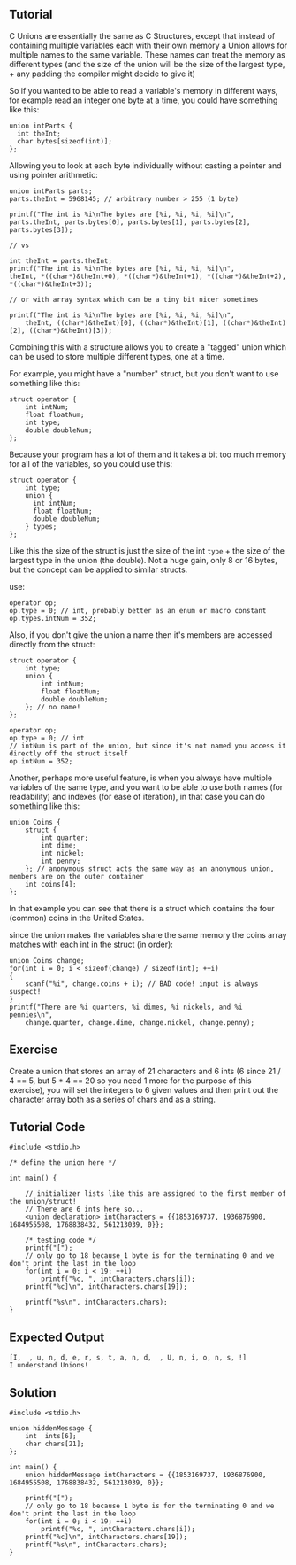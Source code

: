 Tutorial
--------

C Unions are essentially the same as C Structures, except that instead of containing multiple variables each with their own memory a Union allows for multiple names to the same variable. These names can treat the memory as different types (and the size of the union will be the size of the largest type, + any padding the compiler might decide to give it)

So if you wanted to be able to read a variable's memory in different ways, for example read an integer one byte at a time, you could have something like this:

    union intParts {
      int theInt;
      char bytes[sizeof(int)];
    };

Allowing you to look at each byte individually without casting a pointer and using pointer arithmetic:

    union intParts parts;
    parts.theInt = 5968145; // arbitrary number > 255 (1 byte)
  
    printf("The int is %i\nThe bytes are [%i, %i, %i, %i]\n",
    parts.theInt, parts.bytes[0], parts.bytes[1], parts.bytes[2], parts.bytes[3]);
    
    // vs
    
    int theInt = parts.theInt;
    printf("The int is %i\nThe bytes are [%i, %i, %i, %i]\n",
    theInt, *((char*)&theInt+0), *((char*)&theInt+1), *((char*)&theInt+2), *((char*)&theInt+3));
  
    // or with array syntax which can be a tiny bit nicer sometimes
  
    printf("The int is %i\nThe bytes are [%i, %i, %i, %i]\n",
        theInt, ((char*)&theInt)[0], ((char*)&theInt)[1], ((char*)&theInt)[2], ((char*)&theInt)[3]);

Combining this with a structure allows you to create a "tagged" union which can be used to store multiple different types, one at a time.

For example, you might have a "number" struct, but you don't want to use something like this:

    struct operator {
        int intNum;
        float floatNum;
        int type;
        double doubleNum;
    };

Because your program has a lot of them and it takes a bit too much memory for all of the variables, so you could use this:

    struct operator {
        int type;
        union {
          int intNum;
          float floatNum;
          double doubleNum;
        } types;
    };

Like this the size of the struct is just the size of the int `type` + the size of the largest type in the union (the double). Not a huge gain, only 8 or 16 bytes, but the concept can be applied to similar structs.

use:

    operator op;
    op.type = 0; // int, probably better as an enum or macro constant
    op.types.intNum = 352;
  
Also, if you don't give the union a name then it's members are accessed directly from the struct:

    struct operator {
        int type;
        union {
            int intNum;
            float floatNum;
            double doubleNum;
        }; // no name!
    };
  
    operator op;
    op.type = 0; // int
    // intNum is part of the union, but since it's not named you access it directly off the struct itself
    op.intNum = 352;

Another, perhaps more useful feature, is when you always have multiple variables of the same type, and you want to be able to use both names (for readability) and indexes (for ease of iteration), in that case you can do something like this:

    union Coins {
        struct {
            int quarter;
            int dime;
            int nickel;
            int penny;
        }; // anonymous struct acts the same way as an anonymous union, members are on the outer container
        int coins[4];
    };

In that example you can see that there is a struct which contains the four (common) coins in the United States.

since the union makes the variables share the same memory the coins array matches with each int in the struct (in order):

    union Coins change;
    for(int i = 0; i < sizeof(change) / sizeof(int); ++i)
    {
        scanf("%i", change.coins + i); // BAD code! input is always suspect!
    }
    printf("There are %i quarters, %i dimes, %i nickels, and %i pennies\n",
        change.quarter, change.dime, change.nickel, change.penny);


Exercise
--------

Create a union that stores an array of 21 characters and 6 ints (6 since 21 / 4 == 5, but 5 * 4 == 20 so you need 1 more for the purpose of this exercise), you will set the integers to 6 given values and then print out the character array both as a series of chars and as a string.

Tutorial Code
-------------

    #include <stdio.h>
  
    /* define the union here */
  
    int main() {
    
        // initializer lists like this are assigned to the first member of the union/struct!
        // There are 6 ints here so...
        <union declaration> intCharacters = {{1853169737, 1936876900, 1684955508, 1768838432, 561213039, 0}};
      
        /* testing code */
        printf("[");
        // only go to 18 because 1 byte is for the terminating 0 and we don't print the last in the loop
        for(int i = 0; i < 19; ++i)
            printf("%c, ", intCharacters.chars[i]);
        printf("%c]\n", intCharacters.chars[19]);
    
        printf("%s\n", intCharacters.chars);
    }

Expected Output
---------------

    [I,  , u, n, d, e, r, s, t, a, n, d,  , U, n, i, o, n, s, !]
    I understand Unions!

Solution
--------

    #include <stdio.h>
  
    union hiddenMessage {
        int  ints[6];
        char chars[21];
    };
  
    int main() {
        union hiddenMessage intCharacters = {{1853169737, 1936876900, 1684955508, 1768838432, 561213039, 0}};
    
        printf("[");
        // only go to 18 because 1 byte is for the terminating 0 and we don't print the last in the loop
        for(int i = 0; i < 19; ++i)
            printf("%c, ", intCharacters.chars[i]);
        printf("%c]\n", intCharacters.chars[19]);
        printf("%s\n", intCharacters.chars);
    }
